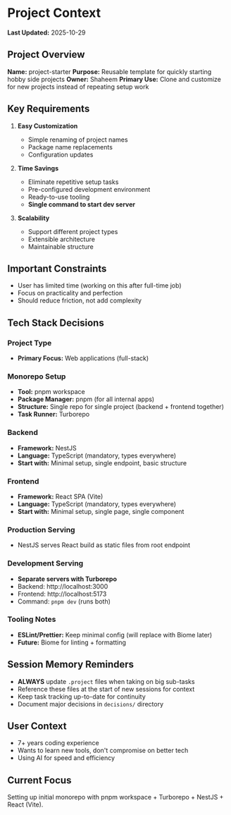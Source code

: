 # Project Context

**Last Updated:** 2025-10-29

## Project Overview

**Name:** project-starter
**Purpose:** Reusable template for quickly starting hobby side projects
**Owner:** Shaheem
**Primary Use:** Clone and customize for new projects instead of repeating setup work

## Key Requirements

1. **Easy Customization**
   - Simple renaming of project names
   - Package name replacements
   - Configuration updates

2. **Time Savings**
   - Eliminate repetitive setup tasks
   - Pre-configured development environment
   - Ready-to-use tooling
   - **Single command to start dev server**

3. **Scalability**
   - Support different project types
   - Extensible architecture
   - Maintainable structure

## Important Constraints

- User has limited time (working on this after full-time job)
- Focus on practicality and perfection
- Should reduce friction, not add complexity

## Tech Stack Decisions

### Project Type
- **Primary Focus:** Web applications (full-stack)

### Monorepo Setup
- **Tool:** pnpm workspace
- **Package Manager:** pnpm (for all internal apps)
- **Structure:** Single repo for single project (backend + frontend together)
- **Task Runner:** Turborepo

### Backend
- **Framework:** NestJS
- **Language:** TypeScript (mandatory, types everywhere)
- **Start with:** Minimal setup, single endpoint, basic structure

### Frontend
- **Framework:** React SPA (Vite)
- **Language:** TypeScript (mandatory, types everywhere)
- **Start with:** Minimal setup, single page, single component

### Production Serving
- NestJS serves React build as static files from root endpoint

### Development Serving
- **Separate servers with Turborepo**
- Backend: http://localhost:3000
- Frontend: http://localhost:5173
- Command: `pnpm dev` (runs both)

### Tooling Notes
- **ESLint/Prettier:** Keep minimal config (will replace with Biome later)
- **Future:** Biome for linting + formatting

## Session Memory Reminders

- **ALWAYS** update `.project` files when taking on big sub-tasks
- Reference these files at the start of new sessions for context
- Keep task tracking up-to-date for continuity
- Document major decisions in `decisions/` directory

## User Context
- 7+ years coding experience
- Wants to learn new tools, don't compromise on better tech
- Using AI for speed and efficiency

## Current Focus

Setting up initial monorepo with pnpm workspace + Turborepo + NestJS + React (Vite).

